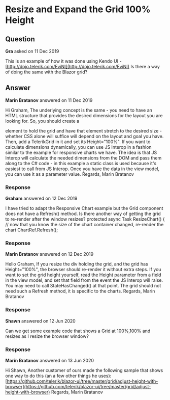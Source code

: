 # Resize and Expand the Grid 100% Height

## Question

**Gra** asked on 11 Dec 2019

This is an example of how it was done using Kendo UI - [http://dojo.telerik.com/EviNI](http://dojo.telerik.com/EviNI) Is there a way of doing the same with the Blazor grid?

## Answer

**Marin Bratanov** answered on 11 Dec 2019

Hi Graham, The underlying concept is the same - you need to have an HTML structure that provides the desired dimensions for the layout you are looking for. So, you should create a <div> element to hold the grid and have that element stretch to the desired size - whether CSS alone will suffice will depend on the layout and goal you have. Then, add a TelerikGrid in it and set its Height="100%". If you want to calculate dimensions dynamically, you can use JS Interop in a fashion similar to the example for responsive charts we have. The idea is that JS Interop will calculate the needed dimensions from the DOM and pass them along to the C# code - in this example a static class is used because it's easiest to call from JS Interop. Once you have the data in the view model, you can use it as a parameter value. Regards, Marin Bratanov

### Response

**Graham** answered on 12 Dec 2019

I have tried to adapt the Responsive Chart example but the Grid component does not have a Refresh() method. Is there another way of getting the grid to re-render after the window resizes? protected async Task ResizeChart() { // now that you know the size of the chart container changed, re-render the chart ChartRef.Refresh();

### Response

**Marin Bratanov** answered on 12 Dec 2019

Hello Graham, If you resize the div holding the grid, and the grid has Height="100%", the browser should re-render it without extra steps. If you want to set the grid height yourself, read the Height parameter from a field in the view model, and set that field from the event the JS Interop will raise. You may need to call StateHasChanged() at that point. The grid should not need such a Refresh method, it is specific to the charts. Regards, Marin Bratanov

### Response

**Shawn** answered on 12 Jun 2020

Can we get some example code that shows a Grid at 100%,100% and resizes as I resize the browser window?

### Response

**Marin Bratanov** answered on 13 Jun 2020

Hi Shawn, Another customer of ours made the following sample that shows one way to do this (an a few other things he uses): [https://github.com/telerik/blazor-ui/tree/master/grid/adjust-height-with-browser](https://github.com/telerik/blazor-ui/tree/master/grid/adjust-height-with-browser) Regards, Marin Bratanov
